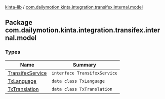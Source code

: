 [kinta-lib](../index.md) / [com.dailymotion.kinta.integration.transifex.internal.model](./index.md)

## Package com.dailymotion.kinta.integration.transifex.internal.model

### Types

| Name | Summary |
|---|---|
| [TransifexService](-transifex-service/index.md) | `interface TransifexService` |
| [TxLanguage](-tx-language/index.md) | `data class TxLanguage` |
| [TxTranslation](-tx-translation/index.md) | `data class TxTranslation` |

